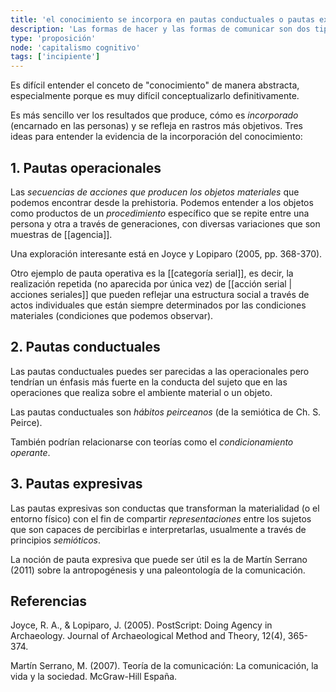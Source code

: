 ```yaml
---
title: 'el conocimiento se incorpora en pautas conductuales o pautas expresivas'
description: 'Las formas de hacer y las formas de comunicar son dos tipos de evidencias del conocimiento social'
type: 'proposición'
node: 'capitalismo cognitivo'
tags: ['incipiente']
---
```


Es difícil entender el conceto de "conocimiento" de manera abstracta, especialmente porque es muy difícil conceptualizarlo definitivamente.

Es más sencillo ver los resultados que produce, cómo es *incorporado* (encarnado en las personas) y se refleja en rastros más objetivos. Tres ideas para entender la evidencia de la incorporación del conocimiento: 

## 1. Pautas operacionales

Las *secuencias de acciones que producen los objetos materiales* que podemos encontrar desde la prehistoria. Podemos entender a los objetos como productos de un *procedimiento* específico que se repite entre una persona y otra a través de generaciones, con diversas variaciones que son muestras de [[agencia]].

Una exploración interesante está en Joyce y Lopiparo (2005, pp. 368-370).

Otro ejemplo de pauta operativa es la [[categoría serial]], es decir, la realización repetida (no aparecida por única vez) de [[acción serial | acciones seriales]] que pueden reflejar una estructura social a través de actos individuales que están siempre determinados por las condiciones materiales (condiciones que podemos observar).

## 2. Pautas conductuales

Las pautas conductuales puedes ser parecidas a las operacionales pero tendrían un énfasis más fuerte en la conducta del sujeto que en las operaciones que realiza sobre el ambiente material o un objeto.

Las pautas conductuales son *hábitos peirceanos* (de la semiótica de Ch. S. Peirce).

También podrían relacionarse con teorías como el *condicionamiento operante*. 

## 3. Pautas expresivas

Las pautas expresivas son conductas que transforman la materialidad (o el entorno físico) con el fin de compartir *representaciones* entre los sujetos que son capaces de percibirlas e interpretarlas, usualmente a través de principios *semióticos*.

La noción de pauta expresiva que puede ser útil es la de Martín Serrano (2011) sobre la antropogénesis y una paleontología de la comunicación.

## Referencias

Joyce, R. A., & Lopiparo, J. (2005). PostScript: Doing Agency in Archaeology. Journal of Archaeological Method and Theory, 12(4), 365-374.

Martín Serrano, M. (2007). Teoría de la comunicación: La comunicación, la vida y la sociedad. McGraw-Hill España.





